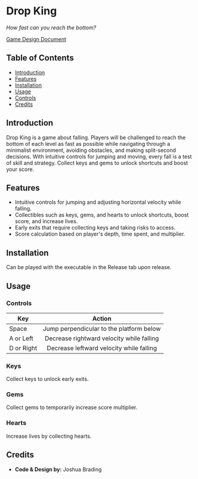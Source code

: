 # Drop King

*How fast can you reach the bottom?*

[Game Design Document](https://docs.google.com/document/d/1J5abHsz8HZ-UJ_HGXmGhFZQ8KGkEmajmjLdNlOJvDSI/edit?usp=sharing)
## Table of Contents

- [Introduction](#introduction)
- [Features](#features)
- [Installation](#installation)
- [Usage](#usage)
- [Controls](#controls)
- [Credits](#credits)

## Introduction

Drop King is a game about falling. Players will be challenged to reach the bottom of each level as fast as possible while navigating through a minimalist environment, avoiding obstacles, and making split-second decisions. With intuitive controls for jumping and moving, every fall is a test of skill and strategy. Collect keys and gems to unlock shortcuts and boost your score.

## Features

- Intuitive controls for jumping and adjusting horizontal velocity while falling.
- Collectibles such as keys, gems, and hearts to unlock shortcuts, boost score, and increase lives.
- Early exits that require collecting keys and taking risks to access.
- Score calculation based on player's depth, time spent, and multiplier.

## Installation

Can be played with the executable in the Release tab upon release.

## Usage

### Controls
| Key        |                   Action                  |
|------------|:-----------------------------------------:|
| Space      |  Jump perpendicular to the platform below |
| A or Left  | Decrease rightward velocity while falling |
| D or Right |  Decrease leftward velocity while falling |

### Keys
Collect keys to unlock early exits.

### Gems
Collect gems to temporarily increase score multiplier.

### Hearts
Increase lives by collecting hearts.

## Credits

- **Code & Design by:** Joshua Brading

